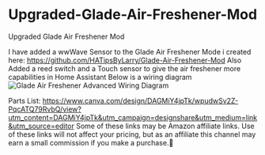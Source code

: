 # Upgraded-Glade-Air-Freshener-Mod
Upgraded Glade Air Freshener Mod

I have added a wwWave Sensor to the Glade Air Freshener Mode i created here: https://github.com/HATipsByLarry/Glade-Air-Freshener-Mod
Also Added a reed switch and a Touch sensor to give the air freshener more capabilities in Home Assistant
Below is a wiring diagram
![Glade Air Freshener Advanced Wiring Diagram](https://github.com/user-attachments/assets/44d9f4eb-a061-4a75-a2bb-5bb1c1452da3)

Parts List: https://www.canva.com/design/DAGMiY4jpTk/wpudwSv2Z-PqcATQ79RvbQ/view?utm_content=DAGMiY4jpTk&utm_campaign=designshare&utm_medium=link&utm_source=editor
Some of these links may be Amazon affiliate links. Use of these links will not affect your pricing, but as an affiliate this channel may earn a small commission if you make a purchase.💖

